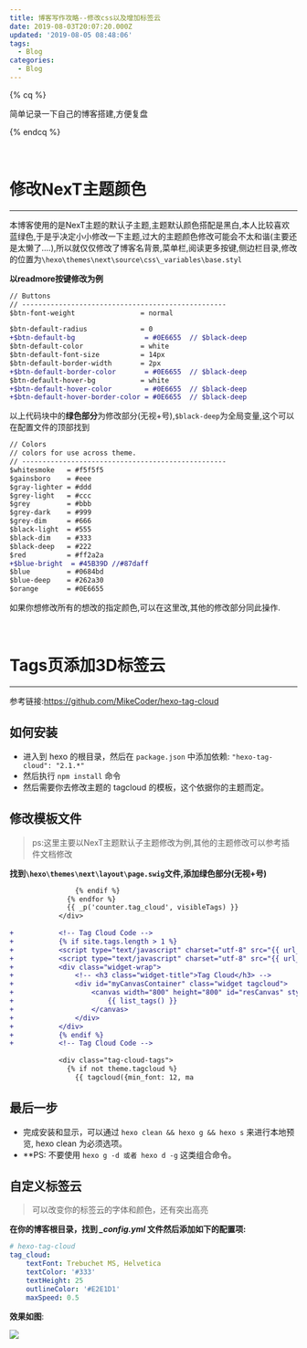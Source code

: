 ```yaml
---
title: 博客写作攻略--修改css以及增加标签云
date: 2019-08-03T20:07:20.000Z
updated: '2019-08-05 08:48:06'
tags:
  - Blog
categories:
  - Blog
---
```




{% cq %}

简单记录一下自己的博客搭建,方便复盘

{% endcq %}

<!-- more -->

<br>

# 修改NexT主题颜色

---

本博客使用的是NexT主题的默认子主题,主题默认颜色搭配是黑白,本人比较喜欢蓝绿色,于是乎决定小小修改一下主题,过大的主题颜色修改可能会不太和谐(主要还是太懒了....),所以就仅仅修改了博客名背景,菜单栏,阅读更多按键,侧边栏目录,修改的位置为`\hexo\themes\next\source\css\_variables\base.styl`

**以readmore按键修改为例**

```diff
// Buttons
// --------------------------------------------------
$btn-font-weight                = normal

$btn-default-radius             = 0
+$btn-default-bg                 = #0E6655  // $black-deep
$btn-default-color              = white
$btn-default-font-size          = 14px
$btn-default-border-width       = 2px
+$btn-default-border-color       = #0E6655  // $black-deep
$btn-default-hover-bg           = white
+$btn-default-hover-color        = #0E6655  // $black-deep
+$btn-default-hover-border-color = #0E6655  // $black-deep

```

以上代码块中的**绿色部分**为修改部分(无视+号),`$black-deep`为全局变量,这个可以在配置文件的顶部找到

```diff
// Colors
// colors for use across theme.
// --------------------------------------------------
$whitesmoke   = #f5f5f5
$gainsboro    = #eee
$gray-lighter = #ddd
$grey-light   = #ccc
$grey         = #bbb
$grey-dark    = #999
$grey-dim     = #666
$black-light  = #555
$black-dim    = #333
$black-deep   = #222
$red          = #ff2a2a
+$blue-bright  = #45B39D //#87daff
$blue         = #0684bd
$blue-deep    = #262a30
$orange       = #0E6655
```

如果你想修改所有的想改的指定颜色,可以在这里改,其他的修改部分同此操作.

<br>

# Tags页添加3D标签云

---

参考链接:https://github.com/MikeCoder/hexo-tag-cloud

## 如何安装

- 进入到 hexo 的根目录，然后在 `package.json` 中添加依赖: `"hexo-tag-cloud": "2.1.*"`
- 然后执行 `npm install` 命令
- 然后需要你去修改主题的 tagcloud 的模板，这个依据你的主题而定。

## 修改模板文件

> ps:这里主要以NexT主题默认子主题修改为例,其他的主题修改可以参考插件文档修改

**找到`\hexo\themes\next\layout\page.swig`文件,添加绿色部分(无视+号)**

```diff
                {% endif %}
              {% endfor %}
              {{ _p('counter.tag_cloud', visibleTags) }}
            </div>
			
+			<!-- Tag Cloud Code -->
+			{% if site.tags.length > 1 %}
+			<script type="text/javascript" charset="utf-8" src="{{ url_for('/js/tagcloud.js') }}"></script>
+			<script type="text/javascript" charset="utf-8" src="{{ url_for('/js/tagcanvas.js') }}"></script>
+			<div class="widget-wrap">
+				<!-- <h3 class="widget-title">Tag Cloud</h3> -->
+				<div id="myCanvasContainer" class="widget tagcloud">
+					<canvas width="800" height="800" id="resCanvas" style="width=100%">
+						{{ list_tags() }}
+					</canvas>
+				</div>
+			</div>
+			{% endif %}
+			<!-- Tag Cloud Code -->
			
            <div class="tag-cloud-tags">
              {% if not theme.tagcloud %}
                {{ tagcloud({min_font: 12, ma
```

## 最后一步

- 完成安装和显示，可以通过 `hexo clean && hexo g && hexo s` 来进行本地预览, hexo clean 为必须选项。
- **PS: 不要使用 `hexo g -d 或者 hexo d -g` 这类组合命令。

## 自定义标签云

> 可以改变你的标签云的字体和颜色，还有突出高亮

**在你的博客根目录，找到 *_config.yml* 文件然后添加如下的配置项:**

```yaml
# hexo-tag-cloud
tag_cloud:
    textFont: Trebuchet MS, Helvetica
    textColor: '#333'
    textHeight: 25
    outlineColor: '#E2E1D1'
    maxSpeed: 0.5
```

**效果如图**:

![](https://i.loli.net/2019/08/06/OHS5Qkxd2VWazCZ.gif)

